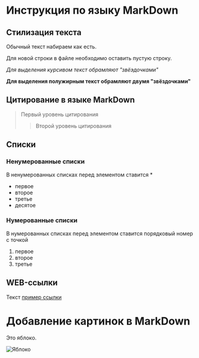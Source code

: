 # Инструкция по языку MarkDown

## Стилизация текста

Обычный текст набираем как есть.

Для новой строки в файле необходимо оставить пустую строку.

*Для выделения курсивом текст обрамляют "звёэдочками"*

**Для выделения полужирным текст обрамляют двумя "звёздочками"**

## Цитирование в языке MarkDown

> Первый уровень цитирования
>> Второй уровень цитирования

## Списки

### Ненумерованные списки

В ненумерованных списках перед элементом ставится *
 * первое
 * второе
 * третье
 * десятое

### Нумерованные списки

В нумерованных списках перед элементом ставится порядковый номер с точкой

1. первое
2. второе
3. третье


## WEB-ссылки

Текст [пример ссылки](http://www.fursstom.pro "Лучший стоматолог")

# Добавление картинок в MarkDown

Это яблоко.

![Яблоко](apple.jpeg)

